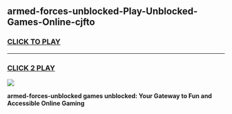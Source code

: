 
## armed-forces-unblocked-Play-Unblocked-Games-Online-cjfto
<h3>
<a href="https://premium76.site?title=armed-forces-unblocked&ref=25A">CLICK TO PLAY</a></h3>
<hr>

<h3>
<a href="https://premium76.site?title=armed-forces-unblocked&ref=25A">CLICK 2 PLAY</a>
  
</h3>

<a href="https://premium76.site?title=armed-forces-unblocked&ref=25A"><img src="https://clearcache.store/games.png"></a>


**armed-forces-unblocked games unblocked: Your Gateway to Fun and Accessible Online Gaming**

